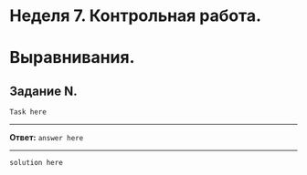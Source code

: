# Неделя 7. Контрольная работа.
# Выравнивания.

## Задание N.

`Task here`

---

**Ответ:**  `answer here`

---

`solution here`

